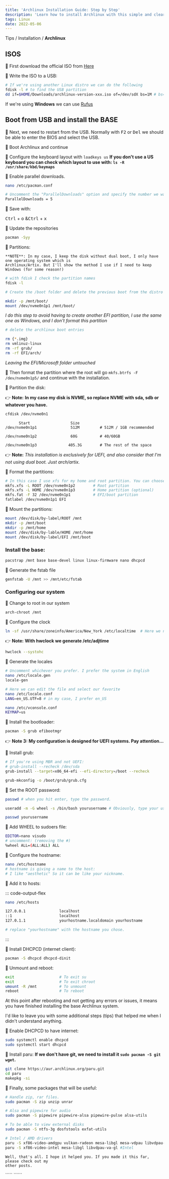 ```yaml
---
title: 'Archlinux Installation Guide: Step by Step'
description: 'Learn how to install Archlinux with this simple and clear guide. Don't miss the opportunity to try this powerful and customizable operating system!'
tags: Linux
date: 2022-05-06
---
```


Tips / Installation / **Archlinux**

## ISOS

🔅 First download the official ISO from [Here](https://archlinux.org/download)

🔅 Write the ISO to a USB:

```bash
# If we're using another Linux distro we can do the following
fdisk -l # to find the USB partition
dd if=$HOME/Downloads/archlinux-version-xxx.iso of=/dev/sdX bs=1M # bs=1M is optional
```

If we're using **Windows** we can use [Rufus](https://rufus.ie)

## Boot from USB and install the BASE

🔅 Next, we need to restart from the USB. Normally with <Kbd>F2</Kbd> or
<Kbd>Del</Kbd> we should be able to enter the BIOS and select the USB.

🔅 Boot Archlinux and continue

🔅 Configure the keyboard layout with `loadkeys us` **If you don't use a US keyboard
you can check which layout to use with: `ls -R /usr/share/kbd/keymaps`**

🔅 Enable parallel downloads.

```bash
nano /etc/pacman.conf

# Uncomment the "ParallelDownloads" option and specify the number we want. In my case five seems perfect.
ParallelDownloads = 5
```

🔅 Save with:

<Kbd>Ctrl</Kbd> + <Kbd>o</Kbd> &<Kbd>Ctrl</Kbd> + <Kbd>x</Kbd>

🔅 Update the repositories

```bash
pacman -Syy
```

🔅 Partitions:

    **NOTE**: In my case, I keep the disk without dual boot, I only have one operating system which is
    Archlinux/Artix. But I'll show the method I use if I need to keep Windows (for some reason!)

```bash
# with fdisk I check the partition names
fdisk -l

# Create the /boot folder and delete the previous boot from the distro I normally have

mkdir -p /mnt/boot/
mount /dev/nvme0n1p1 /mnt/boot/
```

_I do this step to avoid having to create another EFI partition, I use the
same one as Windows, and I don't format this partition_

```bash
# delete the archlinux boot entries

rm {*.img}
rm vmlinuz-linux
rm -rf grub/
rm -rf EFI/arch/
```

_Leaving the EFI/Microsoft folder untouched_

🔅 Then format the partition where the root will go `mkfs.btrfs -F /dev/nvme0n1p5/`
and continue with the installation.

🔅 Partition the disk:

👉 **Note:** **In my case my disk is NVME, so replace NVME with sda, sdb
or whatever you have.**

```bash
cfdisk /dev/nvme0n1
```

```
      Start                  Size
/dev/nvme0n1p1               512M         # 512M / 1GB recommended

/dev/nvme0n1p2               60G          # 40/60GB

/dev/nvme0n1p3              405.3G        # The rest of the space
```

👉 **Note:** <i>This installation is exclusively for UEFI, and
also consider that I'm not using dual boot. Just arch/artix.</i>

🔅 Format the partitions:

```bash
# In this case I use xfs for my home and root partition. You can choose btrfs or ext4...
mkfs.xfs -L ROOT /dev/nvme0n1p2        # Root partition
mkfs.xfs -L HOME /dev/nvme0n1p3        # Home partition (optional)
mkfs.fat -F 32 /dev/nvme0n1p1          # EFI/boot partition
fatlabel /dev/nvme0n1p1 EFI
```

🔅 Mount the partitions:

```bash
mount /dev/disk/by-label/ROOT /mnt
mkdir -p /mnt/boot
mkdir -p /mnt/home
mount /dev/disk/by-lable/HOME /mnt/home
mount /dev/disk/by-label/EFI /mnt/boot
```

### Install the base:

```bash
pacstrap /mnt base base-devel linux linux-firmware nano dhcpcd
```

🔅 Generate the fstab file

```bash
genfstab -U /mnt >> /mnt/etc/fstab
```

### Configuring our system

🔅 Change to root in our system

```bash
arch-chroot /mnt
```

🔅 Configure the clock

```bash
ln -sf /usr/share/zoneinfo/America/New_York /etc/localtime  # Here we need to put the region/city.
```

👉 **Note:** **With hwclock we generate /etc/adjtime**

```bash
hwclock --systohc
```

🔅 Generate the locales

```bash
# Uncomment whichever you prefer. I prefer the system in English
nano /etc/locale.gen
locale-gen

# Here we can edit the file and select our favorite
nano /etc/locale.conf
LANG=en_US.UTF=8 # in my case, I prefer en_US

nano /etc/vconsole.conf
KEYMAP=us
```

🔅 Install the bootloader:

```bash
pacman -S grub efibootmgr
```

👉 **Note 3:** **My configuration is designed for UEFI systems. Pay attention...**

🔅 Install grub:

```bash
# If you're using MBR and not UEFI:
# grub-install --recheck /dev/sda
grub-install --target=x86_64-efi --efi-directory=/boot --recheck

grub-mkconfig -o /boot/grub/grub.cfg
```

🔅 Set the ROOT password:

```bash
passwd # when you hit enter, type the password.

useradd -m -G wheel -s /bin/bash yourusername # Obviously, type your username here!

passwd yourusername
```

🔅 Add WHEEL to sudoers file:

```bash
EDITOR=nano visudo
# uncomment: (removing the #)
%wheel ALL=(ALL:ALL) ALL
```

🔅 Configure the hostname:

```bash
nano /etc/hostname
# hostname is giving a name to the host:
# I like "aesthetic" So it can be like your nickname.
```

🔅 Add it to hosts:

::: code-output-flex

```bash
nano /etc/hosts
```

```bash
127.0.0.1               localhost
::1                     localhost
127.0.1.1               yourhostname.localdomain yourhostname

# replace "yourhostname" with the hostname you chose.
```

:::

🔅 Install DHCPCD (internet client):

```bash
pacman -S dhcpcd dhcpcd-dinit
```

🔅 Unmount and reboot:

```bash
exit                    # To exit su
exit                    # To exit chroot
umount -R /mnt          # To unmount
reboot                  # To reboot
```

At this point after rebooting and not getting any errors or
issues, it means you have finished installing the base Archlinux system.

I'd like to leave you with some additional steps (tips) that helped me when
I didn't understand anything.

🔅 Enable DHCPCD to have internet:

```bash
sudo systemctl enable dhcpcd
sudo systemctl start dhcpcd
```

🔅 Install paru: **If we don't have git, we need to install it
`sudo pacman -S git wget`.**

```bash
git clone https://aur.archlinux.org/paru.git
cd paru
makepkg -si
```

🔅 Finally, some packages that will be useful:

```bash
# Handle zip, rar files.
sudo pacman -S zip unzip unrar

# Alsa and pipewire for audio
sudo pacman -S pipewire pipewire-alsa pipewire-pulse alsa-utils

# To be able to view external disks
sudo pacman -S ntfs-3g dosfstools exfat-utils

# Intel / AMD drivers
paru -S xf86-video-amdgpu vulkan-radeon mesa-libgl mesa-vdpau libvdpau-va-gl libva-mesa-driver #AMD
paru -S xf86-video-intel mesa-libgl libvdpau-va-gl #Intel
```

    Well, that's all. I hope it helped you. If you made it this far, please check out my
    other posts.

````` ``````
